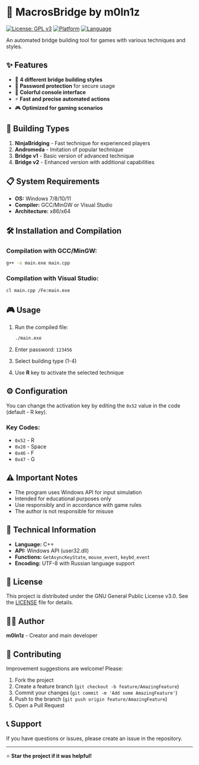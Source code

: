 # 🌉 MacrosBridge by m0ln1z

[![License: GPL v3](https://img.shields.io/badge/License-GPLv3-blue.svg)](https://www.gnu.org/licenses/gpl-3.0)
[![Platform](https://img.shields.io/badge/Platform-Windows-lightgrey.svg)](https://www.microsoft.com/windows)
[![Language](https://img.shields.io/badge/Language-C++-blue.svg)](https://isocpp.org/)

An automated bridge building tool for games with various techniques and styles.

## ✨ Features

- 🎯 **4 different bridge building styles**
- 🔐 **Password protection** for secure usage
- 🎨 **Colorful console interface** 
- ⚡ **Fast and precise automated actions**
- 🎮 **Optimized for gaming scenarios**

## 🚀 Building Types

1. **NinjaBridging** - Fast technique for experienced players
2. **Andromeda** - Imitation of popular technique
3. **Bridge v1** - Basic version of advanced technique
4. **Bridge v2** - Enhanced version with additional capabilities

## 📋 System Requirements

- **OS:** Windows 7/8/10/11
- **Compiler:** GCC/MinGW or Visual Studio
- **Architecture:** x86/x64

## 🛠️ Installation and Compilation

### Compilation with GCC/MinGW:
```bash
g++ -o main.exe main.cpp
```

### Compilation with Visual Studio:
```bash
cl main.cpp /Fe:main.exe
```

## 🎮 Usage

1. Run the compiled file:
   ```bash
   ./main.exe
   ```

2. Enter password: `123456`

3. Select building type (1-4)

4. Use **R** key to activate the selected technique

## ⚙️ Configuration

You can change the activation key by editing the `0x52` value in the code (default - R key).

### Key Codes:
- `0x52` - R
- `0x20` - Space
- `0x46` - F
- `0x47` - G

## ⚠️ Important Notes

- The program uses Windows API for input simulation
- Intended for educational purposes only
- Use responsibly and in accordance with game rules
- The author is not responsible for misuse

## 🔧 Technical Information

- **Language:** C++
- **API:** Windows API (user32.dll)
- **Functions:** `GetAsyncKeyState`, `mouse_event`, `keybd_event`
- **Encoding:** UTF-8 with Russian language support

## 📝 License

This project is distributed under the GNU General Public License v3.0.
See the [LICENSE](LICENSE) file for details.

## 👨‍💻 Author

**m0ln1z** - Creator and main developer

## 🤝 Contributing

Improvement suggestions are welcome! Please:

1. Fork the project
2. Create a feature branch (`git checkout -b feature/AmazingFeature`)
3. Commit your changes (`git commit -m 'Add some AmazingFeature'`)
4. Push to the branch (`git push origin feature/AmazingFeature`)
5. Open a Pull Request

## 📞 Support

If you have questions or issues, please create an issue in the repository.

---

⭐ **Star the project if it was helpful!**

